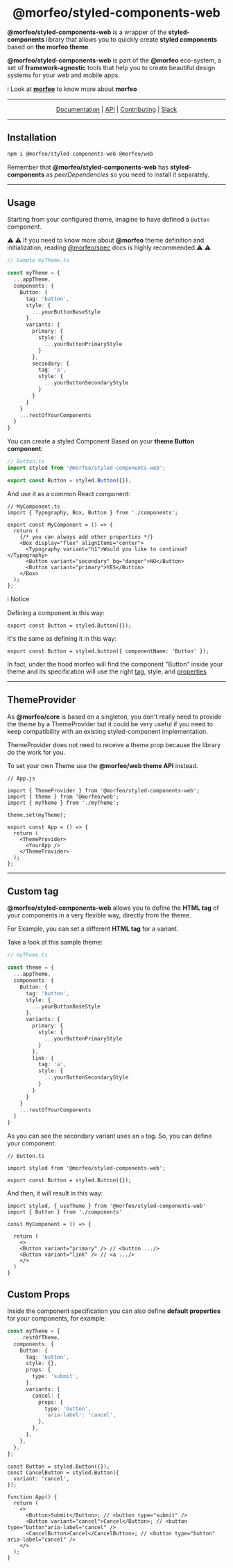 <div align="center">
  <h1>@morfeo/styled-components-web</h1>
</div>

**@morfeo/styled-components-web** is a wrapper of the **styled-components** library that allows you to quickly create **styled components** based on **the morfeo theme**.

**@morfeo/styled-components-web** is part of the **@morfeo** eco-system, a set of **framework-agnostic** tools that help you to create beautiful design systems for your web and mobile apps.

:information_source: Look at <a href="https://github.com/VLK-STUDIO/morfeo" target="_blank"><b>morfeo</b></a> to know more about **morfeo**

---

<div align="center">
  <a href="https://github.com/VLK-STUDIO/morfeo">Documentation</a> |
  <a href="https://github.com/VLK-STUDIO/morfeo">API</a> |
  <a href="https://github.com/VLK-STUDIO/morfeo">Contributing</a> |
  <a href="https://morfeo.slack.com">Slack</a>
</div>

---

## Installation

```bash
npm i @morfeo/styled-components-web @morfeo/web
```

Remember that **@morfeo/styled-components-web** has **styled-components** as _peerDependencies_ so you need to install it separately.

---

## Usage

Starting from your configured theme, imagine to have defined a `Button` component.

:warning: :warning: If you need to know more about **@morfeo** theme definition and initialization, reading [@morfeo/spec](https://github.com/VLK-STUDIO/morfeo/tree/main/packages/spec) docs is highly recommended.:warning: :warning:

```ts
// Sample myTheme.ts

const myTheme = {
  ...appTheme,
  components: {
    Button: {
      tag: 'button',
      style: {
        ...yourButtonBaseStyle
      },
      variants: {
        primary: {
          style: {
            ...yourButtonPrimaryStyle
          }
        },
        secondary: {
          tag: 'a',
          style: {
            ...yourButtonSecondaryStyle
          }
        }
      }
    }
    ...restOfYourComponents
  }
}
```

You can create a styled Component Based on your **theme Button component**:

```typescript
// Button.ts
import styled from '@morfeo/styled-components-web';

export const Button = styled.Button({});
```

And use it as a common React component:

```tsx
// MyComponent.ts
import { Typography, Box, Button } from './components';

export const MyComponent = () => {
  return (
    {/* you can always add other properties */}
    <Box display="flex" alignItems="center">
      <Typography variant="h1">Would you like to continue?</Typography>
      <Button variant="secondary" bg="danger">NO</Button>
      <Button variant="primary">YES</Button>
    </Box>
  );
};
```

:information_source: Notice

Defining a component in this way:

```tsx
export const Button = styled.Button({});
```

It's the same as defining it in this way:

```tsx
export const Button = styled.button({ componentName: 'Button' });
```

In fact, under the hood morfeo will find the component "Button" inside your theme and its specification will use the right [tag](#custom-tag), style, and [properties](#custom-props)

---

## ThemeProvider

As **@morfeo/core** is based on a singleton, you don't really need to provide the theme by a ThemeProvider but it could be very useful if you need to keep compatibility with an existing styled-component implementation.

ThemeProvider does not need to receive a theme prop because the library do the work for you.

To set your own Theme use the **@morfeo/web theme API** instead.

```tsx
// App.js

import { ThemeProvider } from '@morfeo/styled-components-web';
import { theme } from '@morfeo/web';
import { myTheme } from './myTheme';

theme.set(myTheme);

export const App = () => {
  return (
    <ThemeProvider>
      <YourApp />
    </ThemeProvider>
  );
};
```

---

## Custom tag

**@morfeo/styled-components-web** allows you to define the **HTML tag** of your components in a very flexible way, directly from the theme.

For Example, you can set a different **HTML tag** for a variant.

Take a look at this sample theme:

```typescript
// myTheme.ts

const theme = {
  ...appTheme,
  components: {
    Button: {
      tag: 'button',
      style: {
        ...yourButtonBaseStyle
      },
      variants: {
        primary: {
          style: {
            ...yourButtonPrimaryStyle
          }
        },
        link: {
          tag: 'a',
          style: {
            ...yourButtonSecondaryStyle
          }
        }
      }
    }
    ...restOfYourComponents
  }
}
```

As you can see the secondary variant uses an `a` tag.
So, you can define your component:

```tsx
// Button.ts

import styled from '@morfeo/styled-components-web';

export const Button = styled.Button({});
```

And then, it will result in this way:

```tsx
import styled, { useTheme } from '@morfeo/styled-components-web'
import { Button } from './components'

const MyComponent = () => {

  return (
    <>
    <Button variant="primary" /> // <button .../>
    <Button variant="link" /> // <a .../>
    </>
  )
}
```

## Custom Props

Inside the component specification you can also define **default properties** for your components, for example:

```typescript
const myTheme = {
  ...restOfTheme,
  components: {
    Button: {
      tag: 'button',
      style: {},
      props: {
        type: 'submit',
      },
      variants: {
        cancel: {
          props: {
            type: 'button',
            'aria-label': 'cancel',
          },
        },
      },
    },
  },
};
```

```tsx
const Button = styled.Button({});
const CancelButton = styled.Button({
  variant: 'cancel',
});

function App() {
  return (
    <>
      <Button>Submit</Button>; // <button type="submit" />
      <Button variant="cancel">Cancel</Button>; // <button type="button"aria-label="cancel" />
      <CancelButton>Cancel</CancelButton>; // <button type="button" aria-label="cancel" />
    </>
  );
}
```
